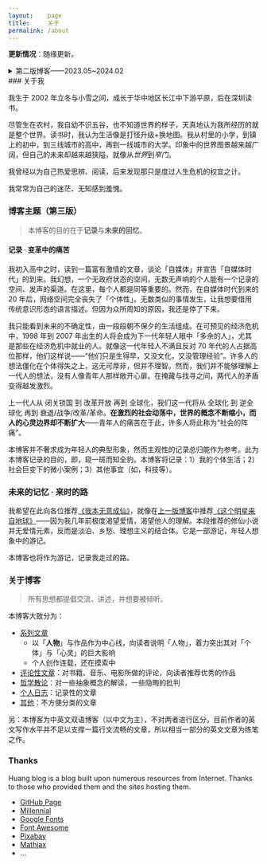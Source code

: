 ```yaml
---
layout:    page
title:     关于
permalink: /about
---
```


**更新情况**：随缘更新。

<details><summary>第二版博客——2023.05~2024.02</summary>
<h3>［原］博客主题</h3> 
<blockquote>人不能忽略自己。</blockquote>
<p>
现代社会矛盾众多，最为凸显的是「资源不均」，体现在：权力、财富、少数群体。有大量的艺术作品在尽全力改变这一现状，当代作品中最具力量的是 <a href="https://www.bilibili.com/video/BV1UW4y1N79w"><i>I Got Smoke</i></a>。但是，本博客并不会致力于解决此类问题——任何有关于分配的问题都要求暴力，而个体的文字不具备任何暴力性。再者，人类拒绝一切非暴力、非奴役的统治。大同世界/乌托邦是不切实际的悖论，仅有矛盾激化下的再分配是可能的。
<p>
</p>
尽管许多前人早已预言工业社会中人的精神状况，但是很少人认识到：我身处预言。被侮辱和损害的人，似乎永远活在文学作品中，似乎永远只是一个无人在乎的概念。人本身越发罕有，人的个性、情感越发趋同——所有人都被忽略，无论是其个性发展，还是思想状况。现在，一个人能被不足半页纸的表格评判，一个人的死亡能被一个轻飘飘的“抑郁症”概括。
<p>
</p>
本博客关注「无人在乎的我」，强调「个体」、「主观性」，分清楚什么属于我、什么强加于我。更广泛地说，本博客在于延缓「人的异化」。
</p>
<h3>［原］关于我</h3>
<blockquote>天才犹如暴风雨：他们顶风而行；令人生畏；使空气清洁。</blockquote>
<p>
尽管确知每个人身上都存在着共性，我却这样折磨自己：“是的，每个人身上都有*或多或少* 相似的缺陷，但是我的缺陷/个性是<b>独一无二</b>的。”我深知独特与否并不能够证明一个人的存在，但在内心深处，我依旧拒绝接受根植于灵魂深处的「常人」。
</p>
<p>
天才——如克尔凯郭尔、维特根斯坦——最令我着迷，他们是毫无争议的唯一的存在：这正是我希望成为的。我毫不讳言：<b>我试图成为天才</b>；尽管天才不是生造出来的，尽管我并不相信自己能够做到，尽管这种宣言使得整个博客沾染上令人作呕的傲慢，我依旧固执己见。
</p>
<p>
毋庸置疑，此类宣言出自于青年时代；我甚至怀疑自己仍旧处于青少年时期——自我主义占据全部心神的时候。之所以这样说，是因为我的心智启蒙是在 18 岁的时候，相比于同龄人要晚很多。此前我从未考虑过任何有关于「死亡」「生活」之类的话题，我从不怀疑自己的切实存在，从不考虑自己今后应当做什么，而是随波逐流。
</p>
<p>
18 岁时，让-雅克·卢梭为我开启了心智之门。从前我一直在门口徘徊，当不得不踏入未知与「不确定性」时，我退缩了。陷入焦虑与悲观之中，沉湎于追寻永恒的问题，我无法负担起任何的责任与「关系」，无法鼓起勇气面对迫在眉睫的困难。
</p>
<p>
我寻求帮助，许多人伸出援手；我只能理解马丁·海德格尔的话语：
</p>
<p>
<blockquote>本真的向死存在可以概括如下：作为个别的「此在」，先行到死，看清楚了丧失「常人」之中的「日常存在」，不再沉陷于「操劳」和「操持」，而是立足于自己的生存筹划种种生存的可能性，面对由「畏」敞开的威胁而确知它自己，因负重而激起热情，解说了「常人」的幻想而更加实际，在「向死存在」中获得自由。</blockquote>
</p>
<p>
所以，我想要成为一个立足于自身的人；如果可能的话，成为一个立足于自身的天才。
</p>
</details>
### 关于我

我生于 2002 年立冬与小雪之间，成长于华中地区长江中下游平原，后在深圳读书。

尽管生在农村，我自幼不识五谷，也不知道世界的样子，天真地认为我所经历的就是整个世界。读书时，我认为生活像是打怪升级+换地图。我从村里的小学，到镇上的初中，到三线城市的高中，再到一线城市的大学。印象中的世界图景越来越广阔，但自己的未来却越来越狭隘，就像从*世界*到*窄门*。

我曾经以为自己热爱思辨、阅读，后来发现那只是度过人生危机的权宜之计。

我常常为自己的迷茫、无知感到羞愧。

### 博客主题（第三版）

>本博客的目的在于**记录**与**未来的回忆**。

#### 记录 · 变革中的痛苦

我初入高中之时，读到一篇富有激情的文章，谈论「自媒体」并宣告「自媒体时代」的到来。我幻想，一个无政府状态的空间，无数无声响的个人能有一个记录的空间、发声的渠道。在这里，每个人都是同等重要的。然而，在自媒体时代到来的 20 年后，网络空间完全丧失了「个体性」。无数类似的事情发生，让我想要借用传统意识形态的语言描述。但因为众所周知的原因，我还是停了下来。

我只能看到未来的不确定性，由一段段朝不保夕的生活组成。在可预见的经济危机中，1998 年到 2007 年出生的人将会成为下一代年轻人眼中「多余的人」，尤其是那些在经济危机中就业的人。就像这一代年轻人不满且反对 70 年代的人占据高位那样，他们这样说——“他们只是生得早，又没文化，又没管理经验”。许多人的想法僵化在个体得失之上，这无可厚非，但并不理智。然而，我们并不能够理解上一代人的想法，没有人像青年人那样敞开心扉。在掩藏与找寻之间，两代人的矛盾变得越发激烈。

上一代人从 闭关锁国 到 改革开放 再到 全球化，我们这一代将从 全球化 到 逆全球化 再到 衰退/战争/改革/革命。**在激烈的社会动荡中，世界的概念不断缩小，而人的心灵边界却不断扩大**——青年人的痛苦在于此，许多人将此称为“社会的阵痛”。

本博客并不奢求成为年轻人的典型形象，然而主观性的记录总归能作为参考。此为本博客记录的目的，即，窥一斑而知全豹。本博客将记录：1）我的个体生活；2）社会巨变下的微小案例；3）其他事宜（如，科技等）。

### 未来的记忆 · 来时的路

我希望在此向各位推荐[《我本无意成仙》](https://book.qidian.com/info/1036170277/)，就像在[上一版博客](https://xn--29s704loyd.com/old/about/)中推荐[《这个明星来自地球》](https://book.qidian.com/info/1011471481/)——因为我几年前极度渴望爱情，渴望他人的理解。本段推荐的修仙小说并无爱情元素，反而是淡泊、乡愁、理想主义的结合体。它是一部游记，年轻人想象中的游记。

本博客也将作为游记，记录我走过的路。

### 关于博客

> 所有思想都提倡交流、讲述，并想要被倾听。

本博客大致分为：

* [系列文章](./series)
  * 以「**人物**」与作品作为中心线，向读者说明「人物」，着力突出其对「个体」与「心灵」的巨大影响
  * 个人创作连载，还在摸索中
* [评论性文章](./review)：对书籍、音乐、电影所做的评论，向读者推荐优秀的作品
* [哲学散论](./essay)：对一些抽象概念的解读，一些隐晦的批判
* [个人日志](./diary)：记录性的文章
* [其他](./other)：不方便分类的文章

另：本博客为中英文双语博客（以中文为主），不对两者进行区分。目前作者的英文写作水平并不足以支撑一篇行文流畅的文章，所以相当一部分的英文文章为练笔之作。

### Thanks

Huang blog is a blog built upon numerous resources from Internet. Thanks to those who provided them and the sites hosting them.

* [GitHub Page](https://pages.github.com/)
* [Millennial](https://github.com/LeNPaul/Millennial/)
* [Google Fonts](https://fonts.google.com/)
* [Font Awesome](https://fontawesome.com/)
* [Pixabay](https://pixabay.com/)
* [Mathjax](https://www.mathjax.org/)
* …
